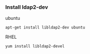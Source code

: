 ### Install ldap2-dev

ubuntu
```
apt-get install libldap2-dev ubuntu
```

RHEL
```
yum install libldap2-devel
```
